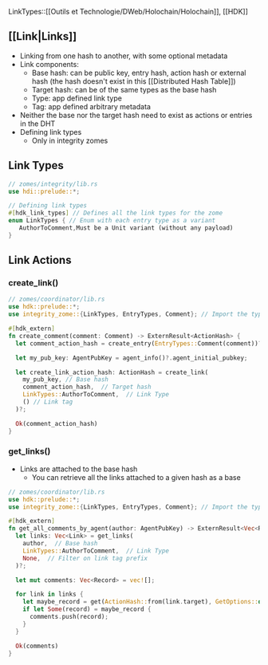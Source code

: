 LinkTypes::[[Outils et Technologie/DWeb/Holochain/Holochain]], [[HDK]]

## [[Link|Links]]

-   Linking from one hash to another, with some optional metadata
-   Link components:
    -   Base hash: can be public key, entry hash, action hash or external hash (the hash doesn't exist in this [[Distributed Hash Table]])
    -   Target hash: can be of the same types as the base hash
    -   Type: app defined link type
    -   Tag: app defined arbitrary metadata
-   Neither the base nor the target hash need to exist as actions or entries in the DHT
-   Defining link types
    -   Only in integrity zomes

## Link Types
```rust
// zomes/integrity/lib.rs
use hdi::prelude::*;

// Defining link types
#[hdk_link_types] // Defines all the link types for the zome
enum LinkTypes { // Enum with each entry type as a variant
   AuthorToComment,Must be a Unit variant (without any payload) 
}
```

## Link Actions

### create_link()
``` rust
// zomes/coordinator/lib.rs
use hdk::prelude::*;
use integrity_zome::{LinkTypes, EntryTypes, Comment}; // Import the types defined in our integrity zome

#[hdk_extern]
fn create_comment(comment: Comment) -> ExternResult<ActionHash> {
  let comment_action_hash = create_entry(EntryTypes::Comment(comment))?; // Create comment as always

  let my_pub_key: AgentPubKey = agent_info()?.agent_initial_pubkey; 

  let create_link_action_hash: ActionHash = create_link(
    my_pub_key, // Base hash
    comment_action_hash,  // Target hash
    LinkTypes::AuthorToComment,  // Link Type
    () // Link tag
  )?;

  Ok(comment_action_hash)
}
```

### get_links()
-   Links are attached to the base hash
    -   You can retrieve all the links attached to a given hash as a base

``` rust
// zomes/coordinator/lib.rs
use hdk::prelude::*;
use integrity_zome::{LinkTypes, EntryTypes, Comment}; // Import the types defined in our integrity zome

#[hdk_extern]
fn get_all_comments_by_agent(author: AgentPubKey) -> ExternResult<Vec<Record>> {
  let links: Vec<Link> = get_links(
    author,  // Base hash 
    LinkTypes::AuthorToComment,  // Link Type
    None,  // Filter on link tag prefix
  )?;

  let mut comments: Vec<Record> = vec![];

  for link in links {
    let maybe_record = get(ActionHash::from(link.target), GetOptions::default())?;
    if let Some(record) = maybe_record {
      comments.push(record);
    }
  }

  Ok(comments)
}
```
